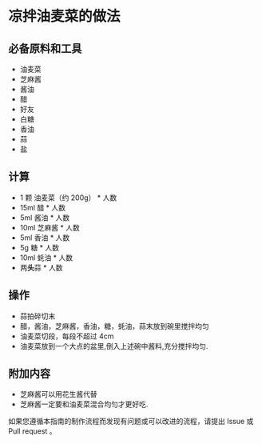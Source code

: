 # 凉拌油麦菜的做法

## 必备原料和工具

* 油麦菜
* 芝麻酱
* 酱油
* 醋
* 好友
* 白糖
* 香油
* 蒜
* 盐

## 计算

* 1 颗 油麦菜（约 200g） * 人数
* 15ml 醋 * 人数
* 5ml 酱油 * 人数
* 10ml 芝麻酱 * 人数
* 5ml 香油 * 人数
* 5g 糖 * 人数
* 10ml 蚝油 * 人数
* 两**头**蒜 * 人数

## 操作

* 蒜拍碎切末
* 醋，酱油，芝麻酱，香油，糖，蚝油，蒜末放到碗里搅拌均匀
* 油麦菜切段，每段不超过 4cm
* 油麦菜放到一个大点的盆里,倒入上述碗中酱料,充分搅拌均匀.

## 附加内容

* 芝麻酱可以用花生酱代替
* 芝麻酱一定要和油麦菜混合均匀才更好吃.

如果您遵循本指南的制作流程而发现有问题或可以改进的流程，请提出 Issue 或 Pull request 。
